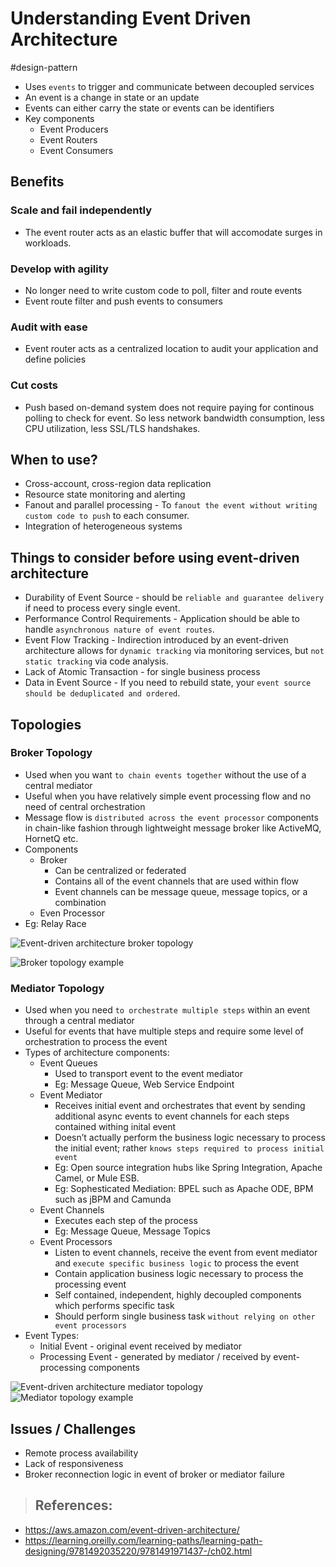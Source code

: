 # Understanding Event Driven Architecture

#design-pattern 

- Uses `events` to trigger and communicate between decoupled services
- An event is a change in state or an update
- Events can either carry the state or events can be identifiers
- Key components
  - Event Producers
  - Event Routers
  - Event Consumers

## Benefits

### Scale and fail independently

- The event router acts as an elastic buffer that will accomodate surges in workloads.

### Develop with agility

- No longer need to write custom code to poll, filter and route events
- Event route filter and push events to consumers

### Audit with ease

- Event router acts as a centralized location to audit your application and define policies

### Cut costs

- Push based on-demand system does not require paying for continous polling to check for event. So less network bandwidth consumption, less CPU utilization, less SSL/TLS handshakes.


## When to use?

- Cross-account, cross-region data replication
- Resource state monitoring and alerting
- Fanout and parallel processing - To `fanout the event without writing custom code to push` to each consumer.
- Integration of heterogeneous systems

## Things to consider before using event-driven architecture

- Durability of Event Source - should be `reliable and guarantee delivery` if need to process every single event.
- Performance Control Requirements - Application should be able to handle `asynchronous nature of event routes`.
- Event Flow Tracking - Indirection introduced by an event-driven architecture allows for `dynamic tracking` via monitoring services, but `not static tracking` via code analysis.
- Lack of Atomic Transaction - for single business process
- Data in Event Source - If you need to rebuild state, your `event source should be deduplicated and ordered`.


## Topologies

### Broker Topology

- Used when you want `to chain events together` without the use of a central mediator
- Useful when you have relatively simple event processing flow and no need of central orchestration
- Message flow is `distributed across the event processor` components in chain-like fashion through lightweight message broker like ActiveMQ, HornetQ etc.
- Components
  - Broker
    - Can be centralized or federated
    - Contains all of the event channels that are used within flow
    - Event channels can be message queue, message topics, or a combination
  - Even Processor
- Eg: Relay Race

![Event-driven architecture broker topology](https://learning.oreilly.com/api/v2/epubs/urn:orm:book:9781491971437/files/assets/sapr_0203.png "Event-driven architecture broker topology")

![Broker topology example](https://learning.oreilly.com/api/v2/epubs/urn:orm:book:9781491971437/files/assets/sapr_0204.png "Broker topology example")

### Mediator Topology

- Used when you need `to orchestrate multiple steps` within an event through a central mediator
- Useful for events that have multiple steps and require some level of orchestration to process the event
- Types of architecture components:
  - Event Queues 
    - Used to transport event to the event mediator
    - Eg: Message Queue, Web Service Endpoint
  - Event Mediator
    - Receives initial event and orchestrates that event by sending additional async events to event channels for each steps contained withing inital event
    - Doesn’t actually perform the business logic necessary to process the initial event; rather `knows steps required to process initial event`
    - Eg: Open source integration hubs like Spring Integration, Apache Camel, or Mule ESB.
    - Eg: Sophesticated Mediation: BPEL such as Apache ODE, BPM such as jBPM and Camunda
  - Event Channels
    - Executes each step of the process
    - Eg: Message Queue, Message Topics
  - Event Processors
    - Listen to event channels, receive the event from event mediator and `execute specific business logic` to process the event
    - Contain application business logic necessary to process the processing event
    - Self contained, independent, highly decoupled components which performs specific task
    - Should perform single business task `without relying on other event processors`
- Event Types:
  - Initial Event - original event received by mediator
  - Processing Event - generated by mediator / received by event-processing components

![Event-driven architecture mediator topology](https://learning.oreilly.com/api/v2/epubs/urn:orm:book:9781491971437/files/assets/sapr_0201.png "Event-driven architecture mediator topology")
![Mediator topology example](https://learning.oreilly.com/api/v2/epubs/urn:orm:book:9781491971437/files/assets/sapr_0202.png "Mediator topology example")

## Issues / Challenges

- Remote process availability
- Lack of responsiveness
- Broker reconnection logic in event of broker or mediator failure

> ## References:

- https://aws.amazon.com/event-driven-architecture/
- https://learning.oreilly.com/learning-paths/learning-path-designing/9781492035220/9781491971437-/ch02.html